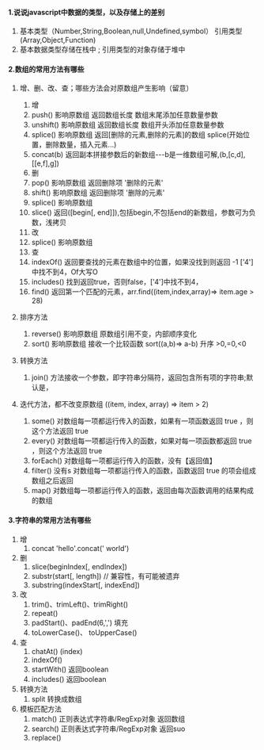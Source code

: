 #### 1.说说javascript中数据的类型，以及存储上的差别
1. 基本类型（Number,String,Boolean,null,Undefined,symbol） 引用类型(Array,Object,Function)
2. 基本数据类型存储在栈中 ; 引用类型的对象存储于堆中

#### 2.数组的常用方法有哪些
1.  增、删、改、查；哪些方法会对原数组产生影响（留意）
    1. 增
      1. push()      影响原数组   返回数组长度  数组末尾添加任意数量参数
      2. unshift()   影响原数组   返回数组长度  数组开头添加任意数量参数
      3. splice()    影响原数组   返回[删除的元素,删除的元素]的数组 splice(开始位置，删除数量，插入元素...)
      4. concat(b)               返回副本拼接参数后的新数组---b是一维数组可解,(b,[c,d],[[e,f],g])
    2. 删
      1. pop()       影响原数组   返回删除项 '删除的元素'
      2. shift()     影响原数组   返回删除项 '删除的元素'
      3. splice()    影响原数组
      4. slice()                 返回([begin[, end]]),包括begin,不包括end的新数组，参数可为负数，浅拷贝
    3. 改
      1. splice()    影响原数组
    4. 查
      1. indexOf()               返回要查找的元素在数组中的位置，如果没找到则返回 -1  ['4']中找不到4，Of大写O
      2. includes()              找到返回true，否则false，['4']中找不到4，
      3. find()                  返回第一个匹配的元素，arr.find((item,index,array)=> item.age > 28)

2. 排序方法
   1. reverse()       影响原数组  原数组引用不变，内部顺序变化
   2. sort()          影响原数组  接收一个比较函数 sort((a,b)=> a-b) 升序 >0,=0,<0
3. 转换方法
   1. join()                     方法接收一个参数，即字符串分隔符，返回包含所有项的字符串;默认是，
4. 迭代方法，都不改变原数组
   ((item, index, array) => item > 2)
   1. some()                     对数组每一项都运行传入的函数，如果有一项函数返回 true ，则这个方法返回 true
   2. every()                    对数组每一项都运行传入的函数，如果对每一项函数都返回 true ，则这个方法返回 true
   3. forEach()                  对数组每一项都运行传入的函数，没有【返回值】
   4. filter()     没有s         对数组每一项都运行传入的函数，函数返回 true 的项会组成数组之后返回
   5. map()                      对数组每一项都运行传入的函数，返回由每次函数调用的结果构成的数组


#### 3.字符串的常用方法有哪些
1. 增
    1. concat 'hello'.concat(' world') 
2. 删
    1. slice(beginIndex[, endIndex])
    2. substr(start[, length]) // 兼容性，有可能被遗弃
    3. substring(indexStart[, indexEnd])
3. 改
    1. trim()、trimLeft()、trimRight()
    2. repeat()
    3. padStart()、padEnd(6,',') 填充
    4. toLowerCase()、 toUpperCase()
4. 查
   1. chatAt()     (index)
   2. indexOf()
   3. startWith()  返回boolean
   4. includes()   返回boolean
5. 转换方法
   1. split 转换成数组
6. 模板匹配方法
   1. match()    正则表达式字符串/RegExp对象 返回数组
   2. search()   正则表达式字符串/RegExp对象 返回suo
   3. replace()